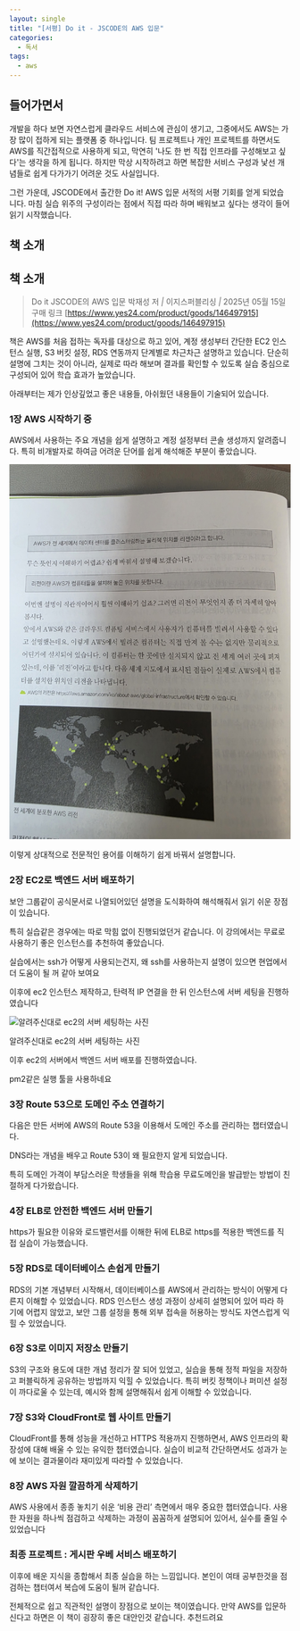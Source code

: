 ```yaml
---
layout: single
title: "[서평] Do it - JSCODE의 AWS 입문"
categories:
  - 독서
tags:
  - aws
---
```


## 들어가면서

개발을 하다 보면 자연스럽게 클라우드 서비스에 관심이 생기고, 그중에서도 AWS는 가장 많이 접하게 되는 플랫폼 중 하나입니다. 팀 프로젝트나 개인 프로젝트를 하면서도 AWS를 직간접적으로 사용하게 되고, 막연히 '나도 한 번 직접 인프라를 구성해보고 싶다'는 생각을 하게 됩니다. 하지만 막상 시작하려고 하면 복잡한 서비스 구성과 낯선 개념들로 쉽게 다가가기 어려운 것도 사실입니다.

그런 가운데, JSCODE에서 출간한 Do it! AWS 입문 서적의 서평 기회를 얻게 되었습니다. 마침 실습 위주의 구성이라는 점에서 직접 따라 하며 배워보고 싶다는 생각이 들어 읽기 시작했습니다.

## 책 소개

## 책 소개

> Do it JSCODE의 AWS 입문
> 박재성 저 *|* 이지스퍼블리싱 *|* 2025년 05월 15일
> 구매 링크
> [https://www.yes24.com/product/goods/146497915](https://www.yes24.com/product/goods/146497915)

책은 AWS를 처음 접하는 독자를 대상으로 하고 있어, 계정 생성부터 간단한 EC2 인스턴스 실행, S3 버킷 설정, RDS 연동까지 단계별로 차근차근 설명하고 있습니다. 단순히 설명에 그치는 것이 아니라, 실제로 따라 해보며 결과를 확인할 수 있도록 실습 중심으로 구성되어 있어 학습 효과가 높았습니다.

아래부터는 제가 인상깊었고 좋은 내용들, 아쉬웠던 내용들이 기술되어 있습니다.

### 1장 AWS 시작하기 중

AWS에서 사용하는 주요 개념을 쉽게 설명하고 계정 설정부터 콘솔 생성까지 알려줍니다. 특히 비개발자로 하여금 어려운 단어를 쉽게 해석해준 부분이 좋았습니다.

![이렇게 상대적으로 전문적인 용어를 이해하기 쉽게 바꿔서 설명합니다.](assets/img/aws1.jpeg)

이렇게 상대적으로 전문적인 용어를 이해하기 쉽게 바꿔서 설명합니다.

### 2장 EC2로 백엔드 서버 배포하기

보안 그룹같이 공식문서로 나열되어있던 설명을 도식화하여 해석해줘서 읽기 쉬운 장점이 있습니다.

특히 실습같은 경우에는 따로 막힘 없이 진행되었던거 같습니다. 이 강의에서는 무료로 사용하기 좋은 인스턴스를 추천하여 좋았습니다.

실습에서는 ssh가 어떻게 사용되는건지, 왜 ssh를 사용하는지 설명이 있으면 현업에서 더 도움이 될 꺼 같아 보여요

이후에 ec2 인스턴스 제작하고, 탄력적 IP 연결을 한 뒤 인스턴스에 서버 세팅을 진행하였습니다

![알려주신대로 ec2의 서버 세팅하는 사진](assets/img/aws2.jpeg)

알려주신대로 ec2의 서버 세팅하는 사진

이후 ec2의 서버에서 백엔드 서버 배포를 진행하였습니다.

pm2같은 실행 툴을 사용하네요

### 3장 Route 53으로 도메인 주소 연결하기

다음은 만든 서버에 AWS의 Route 53을 이용해서 도메인 주소를 관리하는 챕터였습니다.

DNS라는 개념을 배우고 Route 53이 왜 필요한지 알게 되었습니다.

특히 도메인 가격이 부담스러운 학생들을 위해 학습용 무료도메인을 발급받는 방법이 친절하게 다가왔습니다.

### 4장 ELB로 안전한 백엔드 서버 만들기

https가 필요한 이유와 로드밸런서를 이해한 뒤에 ELB로 https를 적용한 백엔드를 직접 실습이 가능했습니다.

### 5장 RDS로 데이터베이스 손쉽게 만들기

RDS의 기본 개념부터 시작해서, 데이터베이스를 AWS에서 관리하는 방식이 어떻게 다른지 이해할 수 있었습니다. RDS 인스턴스 생성 과정이 상세히 설명되어 있어 따라 하기에 어렵지 않았고, 보안 그룹 설정을 통해 외부 접속을 허용하는 방식도 자연스럽게 익힐 수 있었습니다.

### 6장 S3로 이미지 저장소 만들기

S3의 구조와 용도에 대한 개념 정리가 잘 되어 있었고, 실습을 통해 정적 파일을 저장하고 퍼블릭하게 공유하는 방법까지 익힐 수 있었습니다. 특히 버킷 정책이나 퍼미션 설정이 까다로울 수 있는데, 예시와 함께 설명해줘서 쉽게 이해할 수 있었습니다.

### 7장 S3와 CloudFront로 웹 사이트 만들기

CloudFront를 통해 성능을 개선하고 HTTPS 적용까지 진행하면서, AWS 인프라의 확장성에 대해 배울 수 있는 유익한 챕터였습니다. 실습이 비교적 간단하면서도 성과가 눈에 보이는 결과물이라 재미있게 따라할 수 있었습니다.

### 8장 AWS 자원 깔끔하게 삭제하기

AWS 사용에서 종종 놓치기 쉬운 ‘비용 관리’ 측면에서 매우 중요한 챕터였습니다. 사용한 자원을 하나씩 점검하고 삭제하는 과정이 꼼꼼하게 설명되어 있어서, 실수를 줄일 수 있었습니다

### 최종 프로젝트 : 게시판 우베 서비스 배포하기

이후에 배운 지식을 종합해서 최종 실습을 하는 느낌입니다. 본인이 여태 공부한것을 점검하는 챕터여서 복습에 도움이 될꺼 같습니다.

전체적으로 쉽고 직관적인 설명이 장점으로 보이는 책이였습니다. 만약 AWS를 입문하신다고 하면은 이 책이 굉장히 좋은 대안인것 같습니다. 추천드려요
